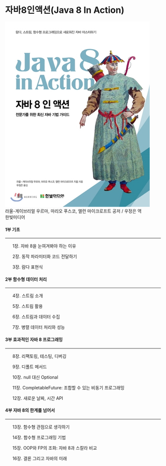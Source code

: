 # 자바8인액션(Java 8 In Action)
![java8inaction](./Java8InAction_book.jpg)   
라울-게이브리얼 우르마, 마리오 푸스코, 앨런 마이크로프트 공저 / 우정은 역  
한빛미디어  

#### 1부 기초  
---
<ul>1장. 자바 8을 눈여겨봐야 하는 이유</ul>  
<ul>2장. 동작 파라미터화 코드 전달하기</ul>  
<ul>3장. 람다 표현식</ul>  

#### 2부 함수형 데이터 처리  
---
<ul>4장. 스트림 소개</ul>  
<ul>5장. 스트림 활용</ul>  
<ul>6장. 스트림과 데이터 수집</ul>  
<ul>7장. 병렬 데이터 처리와 성능</ul>  

#### 3부 효과적인 자바 8 프로그래밍  
---
<ul>8장. 리팩토링, 테스팅, 디버깅</ul>  
<ul>9장. 디폴트 메서드</ul>  
<ul>10장. null 대신 Optional</ul>  
<ul>11장. CompletableFuture: 조합할 수 있는 비동기 프로그래밍</ul>  
<ul>12장. 새로운 날짜, 시간 API</ul>  

#### 4부 자바 8의 한계를 넘어서  
---
<ul>13장. 함수형 관점으로 생각하기</ul>  
<ul>14장. 함수형 프로그래밍 기법</ul>  
<ul>15장. OOP와 FP의 조화: 자바 8과 스칼라 비교</ul>  
<ul>16장. 결론 그리고 자바의 미래</ul>   
